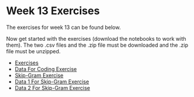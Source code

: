# Week 13 Exercises
The exercises for week 13 can be found below. 
 
Now get started with the exercises (download the notebooks to work with them). The two .csv files and the .zip file must be downloaded and the .zip file must be unzipped.
* [Exercises](theory.ipynb)
* [Data For Coding Exercise](smsspamcollection.zip)
* [Skip-Gram Exercise](skipgram.ipynb)
* [Data 1 For Skip-Gram Exercise](data.csv)
* [Data 2 For Skip-Gram Exercise](word_to_idx.csv)
